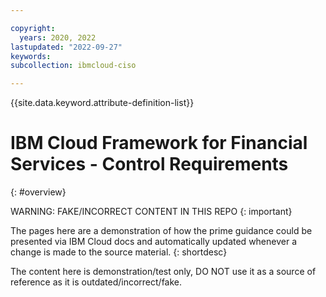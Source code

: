 ```yaml
---

copyright:
  years: 2020, 2022
lastupdated: "2022-09-27"
keywords: 
subcollection: ibmcloud-ciso

---
```




{{site.data.keyword.attribute-definition-list}}



# IBM Cloud Framework for Financial Services - Control Requirements
{: #overview}

WARNING: FAKE/INCORRECT CONTENT IN THIS REPO
{: important}

The pages here are a demonstration of how the prime guidance could be presented via IBM Cloud docs and automatically updated whenever a change is made to the source material.
{: shortdesc}

The content here is demonstration/test only, DO NOT use it as a source of reference as it is outdated/incorrect/fake. 





